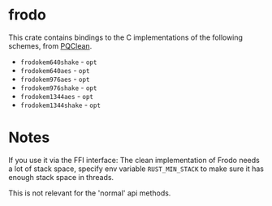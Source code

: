# frodo

This crate contains bindings to the C implementations of the following schemes, from [PQClean][pqc].

 * ``frodokem640shake`` - ``opt``
 * ``frodokem640aes`` - ``opt``
 * ``frodokem976aes`` - ``opt``
 * ``frodokem976shake`` - ``opt``
 * ``frodokem1344aes`` - ``opt``
 * ``frodokem1344shake`` - ``opt``

# Notes
If you use it via the FFI interface: The clean implementation of Frodo
needs a lot of stack space, specify env variable `RUST_MIN_STACK` to make
sure it has enough stack space in threads.

This is not relevant for the 'normal' api methods.


[pqc]: https://github.com/PQClean/PQClean/